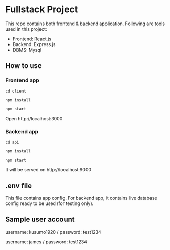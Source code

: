 # Fullstack Project

This repo contains both frontend & backend application.
Following are tools used in this project:
- Frontend: React.js
- Backend: Express.js
- DBMS: Mysql

## How to use
### Frontend app
`cd client`

`npm install`

`npm start`

Open http://localhost:3000

### Backend app
`cd api`

`npm install`

`npm start`

It will be served on http://localhost:9000

## .env file
This file contains app config.
For backend app, it contains live database config ready to be used (for testing only).

## Sample user account
username: kusumo1920 / password: test1234

username: james / password: test1234